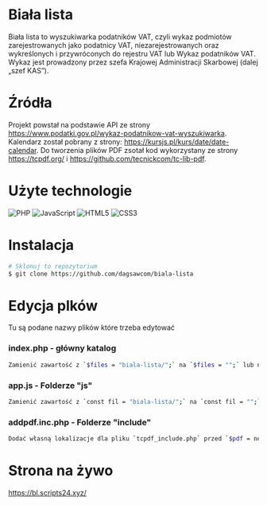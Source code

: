 # Biała lista

Biała lista to wyszukiwarka podatników VAT, czyli wykaz podmiotów zarejestrowanych jako podatnicy VAT, niezarejestrowanych oraz wykreślonych i przywróconych do rejestru VAT lub Wykaz podatników VAT. Wykaz jest prowadzony przez szefa Krajowej Administracji Skarbowej (dalej „szef KAS”).

# Źródła

Projekt powstał na podstawie API ze strony https://www.podatki.gov.pl/wykaz-podatnikow-vat-wyszukiwarka.
Kalendarz został pobrany z strony: https://kursjs.pl/kurs/date/date-calendar.
Do tworzenia plików PDF zsotał kod wykorzystany ze strony https://tcpdf.org/ i https://github.com/tecnickcom/tc-lib-pdf.

# Użyte technologie

![PHP](https://img.shields.io/badge/php-%23777BB4.svg?style=for-the-badge&logo=php&logoColor=white)
![JavaScript](https://img.shields.io/badge/javascript-%23323330.svg?style=for-the-badge&logo=javascript&logoColor=%23F7DF1E)
![HTML5](https://img.shields.io/badge/html5-%23E34F26.svg?style=for-the-badge&logo=html5&logoColor=white)
![CSS3](https://img.shields.io/badge/css3-%231572B6.svg?style=for-the-badge&logo=css3&logoColor=white)

# Instalacja
```bash
# Sklonuj to repozytorium
$ git clone https://github.com/dagsawcom/biala-lista
```

# Edycja plków

Tu są podane nazwy plików które trzeba edytować

### index.php - główny katalog

```bash
Zamienić zawartość z `$files = "biala-lista/";` na `$files = "";` lub na `$files = "*inna nazwa katalogu na lokolnym serwerze";.
```

### app.js - Folderze "js"

```bash
Zamienić zawartość z `const fil = "biala-lista/";` na `const fil = "";` lub na `const fil = "*inna nazwa katalogu na lokolnym serwerze";.
```

### addpdf.inc.php - Folderze "include"

```bash
Dodać własną lokalizacje dla pliku `tcpdf_include.php` przed `$pdf = new TCPDF(PDF_PAGE_ORIENTATION, PDF_UNIT, PDF_PAGE_FORMAT, true, 'UTF-8', false);`.
```

# Strona na żywo

https://bl.scripts24.xyz/